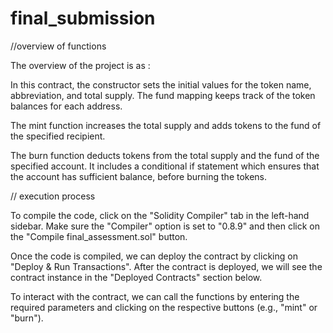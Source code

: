 # final_submission

//overview of functions

The overview of the project is as :

In this contract, the constructor sets the initial values for the token name, abbreviation, and total supply. 
The fund mapping keeps track of the token balances for each address.

The mint function increases the total supply and adds tokens to the fund of the specified recipient.

The burn function deducts tokens from the total supply and the fund of the specified account. 
It includes a conditional if statement which ensures that the account has sufficient balance,
before burning the tokens.


// execution process

To compile the code, click on the "Solidity Compiler" tab in the left-hand sidebar. Make sure the "Compiler" option is set to "0.8.9" and then click on the "Compile final_assessment.sol" button.

Once the code is compiled, we can deploy the contract by clicking on "Deploy & Run Transactions".
After the contract is deployed, we will see the contract instance in the "Deployed Contracts" section below.

To interact with the contract, we can call the functions by entering the required parameters and clicking on the respective buttons (e.g., "mint" or "burn").

